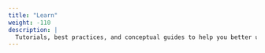 ```yaml
---
title: "Learn"
weight: -110
description: |
  Tutorials, best practices, and conceptual guides to help you better understand {{< vendor/name >}}.
---
```

